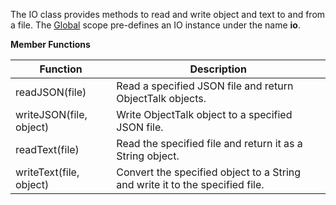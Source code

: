 The IO class provides methods to read and write object and text to and from a file.
The [Global](#global) scope pre-defines an IO instance under the name **io**.

**Member Functions**

| Function | Description |
| ------ | ----------- |
| readJSON(file) | Read a specified JSON file and return ObjectTalk objects. |
| writeJSON(file, object) | Write ObjectTalk object to a specified JSON file. |
| readText(file) | Read the specified file and return it as a String object. |
| writeText(file, object) | Convert the specified object to a String and write it to the specified file. |

